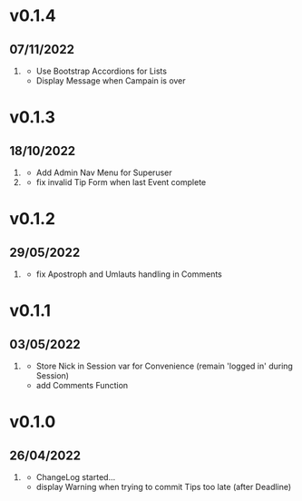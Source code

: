# v0.1.4
##  07/11/2022

1. [](#new)
    * Use Bootstrap Accordions for Lists
    * Display Message when Campain is over

# v0.1.3
##  18/10/2022

1. [](#new)
    * Add Admin Nav Menu for Superuser
2. [](#bugfix)
    * fix invalid Tip Form when last Event complete

# v0.1.2
##  29/05/2022

1. [](#bugfix)
    * fix Apostroph and Umlauts handling in Comments

# v0.1.1
##  03/05/2022

1. [](#new)
    * Store Nick in Session var for Convenience (remain 'logged in' during Session)
    * add Comments Function

# v0.1.0
##  26/04/2022

1. [](#new)
    * ChangeLog started...
    * display Warning when trying to commit Tips too late (after Deadline)
